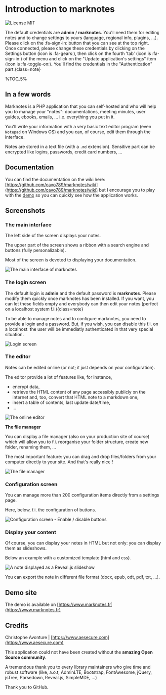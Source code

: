 # Introduction to marknotes

![License MIT](.images/license.png)

The default credentials are **admin** / **marknotes**. You'll need them for editing notes and to change settings to yours (language, regional info, plugins, ...). Please click on the :fa-sign-in: button that you can see at the top right. Once connected, please change these credentials by clicking on the Settings button (icon is :fa-gears:), then click on the fourth 'tab' (icon is :fa-sign-in:) of the menu and click on the "Update application's settings" item (icon is :fa-toggle-on:). You'll find the credentials in the "Authentication" part.{class=note}

%TOC_5%

## In a few words

Marknotes is a PHP application that you can self-hosted and who will help you to manage your "notes": documentations, meeting minutes, user guides, ebooks, emails, ... i.e. everything you put in it.

You'll write your information with a very basic text editor program (even `Notepad` on Windows OS) and you can, of course, edit them through the interface.

Notes are stored in a text file (with a `.md` extension). Sensitive part can be encrypted like logins, passwords, credit card numbers, ...

## Documentation

You can find the documentation on the wiki here: [https://github.com/cavo789/marknotes/wiki](https://github.com/cavo789/marknotes/wiki) but I encourage you to play with the [demo](https://www.marknotes.fr) so you can quickly see how the application works.

## Screenshots

### The main interface

The left side of the screen displays your notes.

The upper part of the screen shows a ribbon with a search engine and buttons (fully personalizable).

Most of the screen is devoted to displaying your documentation.

![The main interface of marknotes](.images/interface.png)

### The login screen

The default login is **admin** and the default password is **marknotes**. Please modify them quickly once marknotes has been installed. If you want, you can let these fields empty and everybody can then edit your notes (perfect on a localhost system f.i.){class=note}

To be able to manage notes and to configure marknotes, you need to provide a login and a password. But, if you wish, you can disable this f.i. on a localhost: the user will be immediatly authenticated in that very special situation.

![Login screen](.images/login_screen.png)

### The editor

Notes can be edited online (or not; it just depends on your configuration).

The editor provide a lot of features like, for instance,

* encrypt data,
* retrieve the HTML content of any page accessibly publicly on the internet and, too, convert that HTML note to a markdown one,
* insert a table of contents, last update date/time,
* ...

![The online editor](.images/editor.png)

**The file manager**

You can display a file manager (also on your production site of course) which will allow you to f.i. reorganise your folder structure, create new folder, renaming them, ...

The most important feature: you can drag and drop files/folders from your computer directly to your site. And that's really nice !

![The file manager](.images/file_manager.png)

### Configuration screen

You can manage more than 200 configuration items directly from a settings page.

Here, below, f.i. the configuration of buttons.

![Configuration screen - Enable / disable buttons](.images/settings_buttons.png)

### Display your content

Of course, you can display your notes in HTML but not only: you can display them as slideshows.

Below an example with a customized template (html and css).

![A note displayed as a Reveal.js slideshow](.images/reveal.png)

You can export the note in different file format (docx, epub, odt, pdf, txt, ...).

## Demo site

The demo is available on [https://www.marknotes.fr](https://www.marknotes.fr)

## Credits

Christophe Avonture | [https://www.aesecure.com](https://www.aesecure.com)

This application could not have been created without the **amazing Open Source community**.

A tremendous thank you to every library maintainers who give time and robust software (like, a.o.t, AdminLTE, Bootstrap, FontAwesome, jQuery, jsTree, Parsedown, Reveal.js, SimpleMDE, ...)

Thank you to GitHub.
